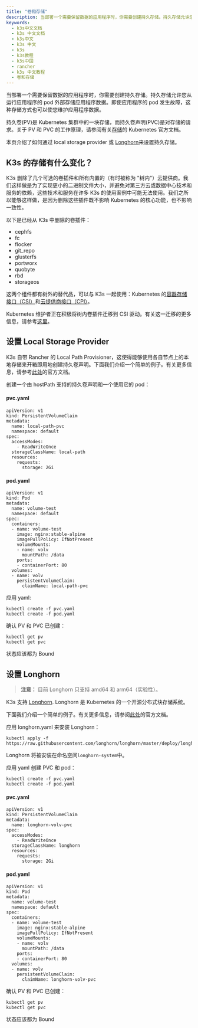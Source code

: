 ```yaml
---
title: "卷和存储"
description: 当部署一个需要保留数据的应用程序时，你需要创建持久存储。持久存储允许您从运行应用程序的 pod 外部存储应用程序数据。即使应用程序的 pod 发生故障，这种存储方式也可以使您维护应用程序数据。
keywords:
  - k3s中文文档
  - k3s 中文文档
  - k3s中文
  - k3s 中文
  - k3s
  - k3s教程
  - k3s中国
  - rancher
  - k3s 中文教程
  - 卷和存储
---
```


当部署一个需要保留数据的应用程序时，你需要创建持久存储。持久存储允许您从运行应用程序的 pod 外部存储应用程序数据。即使应用程序的 pod 发生故障，这种存储方式也可以使您维护应用程序数据。

持久卷(PV)是 Kubernetes 集群中的一块存储，而持久卷声明(PVC)是对存储的请求。关于 PV 和 PVC 的工作原理，请参阅有关[存储](https://kubernetes.io/docs/concepts/storage/volumes/)的 Kubernetes 官方文档。

本页介绍了如何通过 local storage provider 或 [Longhorn](#设置-longhorn)来设置持久存储。

## K3s 的存储有什么变化？

K3s 删除了几个可选的卷插件和所有内置的（有时被称为 "树内"）云提供商。我们这样做是为了实现更小的二进制文件大小，并避免对第三方云或数据中心技术和服务的依赖，这些技术和服务在许多 K3s 的使用案例中可能无法使用。我们之所以能够这样做，是因为删除这些插件既不影响 Kubernetes 的核心功能，也不影响一致性。

以下是已经从 K3s 中删除的卷插件：

- cephfs
- fc
- flocker
- git_repo
- glusterfs
- portworx
- quobyte
- rbd
- storageos

这两个组件都有树外的替代品，可以与 K3s 一起使用：Kubernetes 的[容器存储接口（CSI）](https://github.com/container-storage-interface/spec/blob/master/spec.md)和[云提供商接口（CPI）](https://kubernetes.io/docs/tasks/administer-cluster/running-cloud-controller/)。

Kubernetes 维护者正在积极将树内卷插件迁移到 CSI 驱动。有关这一迁移的更多信息，请参考[这里](https://kubernetes.io/blog/2021/12/10/storage-in-tree-to-csi-migration-status-update/)。

## 设置 Local Storage Provider

K3s 自带 Rancher 的 Local Path Provisioner，这使得能够使用各自节点上的本地存储来开箱即用地创建持久卷声明。下面我们介绍一个简单的例子。有关更多信息，请参考[此处](https://github.com/rancher/local-path-provisioner/blob/master/README.md#usage)的官方文档。

创建一个由 hostPath 支持的持久卷声明和一个使用它的 pod：

#### pvc.yaml

```
apiVersion: v1
kind: PersistentVolumeClaim
metadata:
  name: local-path-pvc
  namespace: default
spec:
  accessModes:
    - ReadWriteOnce
  storageClassName: local-path
  resources:
    requests:
      storage: 2Gi
```

#### pod.yaml

```
apiVersion: v1
kind: Pod
metadata:
  name: volume-test
  namespace: default
spec:
  containers:
  - name: volume-test
    image: nginx:stable-alpine
    imagePullPolicy: IfNotPresent
    volumeMounts:
    - name: volv
      mountPath: /data
    ports:
    - containerPort: 80
  volumes:
  - name: volv
    persistentVolumeClaim:
      claimName: local-path-pvc
```

应用 yaml:

```
kubectl create -f pvc.yaml
kubectl create -f pod.yaml
```

确认 PV 和 PVC 已创建：

```
kubectl get pv
kubectl get pvc
```

状态应该都为 Bound

## 设置 Longhorn

> **注意：** 目前 Longhorn 只支持 amd64 和 arm64（实验性）。

K3s 支持 [Longhorn](https://github.com/longhorn/longhorn). Longhorn 是 Kubernetes 的一个开源分布式块存储系统。

下面我们介绍一个简单的例子。有关更多信息，请参阅[此处](https://github.com/longhorn/longhorn/blob/master/README.md)的官方文档。

应用 longhorn.yaml 来安装 Longhorn：

```
kubectl apply -f https://raw.githubusercontent.com/longhorn/longhorn/master/deploy/longhorn.yaml
```

Longhorn 将被安装在命名空间`longhorn-system`中。

应用 yaml 创建 PVC 和 pod：

```
kubectl create -f pvc.yaml
kubectl create -f pod.yaml
```

#### pvc.yaml

```
apiVersion: v1
kind: PersistentVolumeClaim
metadata:
  name: longhorn-volv-pvc
spec:
  accessModes:
    - ReadWriteOnce
  storageClassName: longhorn
  resources:
    requests:
      storage: 2Gi
```

#### pod.yaml

```
apiVersion: v1
kind: Pod
metadata:
  name: volume-test
  namespace: default
spec:
  containers:
  - name: volume-test
    image: nginx:stable-alpine
    imagePullPolicy: IfNotPresent
    volumeMounts:
    - name: volv
      mountPath: /data
    ports:
    - containerPort: 80
  volumes:
  - name: volv
    persistentVolumeClaim:
      claimName: longhorn-volv-pvc
```

确认 PV 和 PVC 已创建：

```
kubectl get pv
kubectl get pvc
```

状态应该都为 Bound
